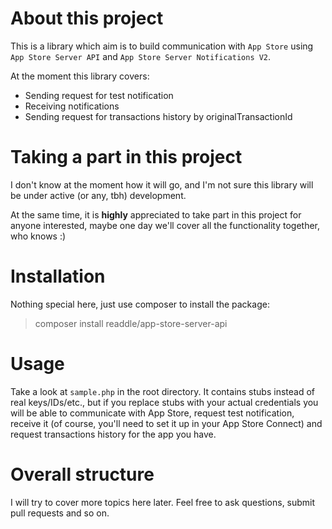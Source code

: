 # About this project

This is a library which aim is to build communication with `App Store` using `App Store Server API` and `App Store Server Notifications V2`.

At the moment this library covers:
- Sending request for test notification
- Receiving notifications
- Sending request for transactions history by originalTransactionId

# Taking a part in this project

I don't know at the moment how it will go, and I'm not sure this library will be under active (or any, tbh) development.

At the same time, it is **highly** appreciated to take part in this project for anyone interested, maybe one day we'll
cover all the functionality together, who knows :)

# Installation

Nothing special here, just use composer to install the package:

> composer install readdle/app-store-server-api

# Usage

Take a look at `sample.php` in the root directory. It contains stubs instead of real keys/IDs/etc., but if you replace
stubs with your actual credentials you will be able to communicate with App Store, request test notification, receive it
(of course, you'll need to set it up in your App Store Connect) and request transactions history for the app you have.

# Overall structure

I will try to cover more topics here later. Feel free to ask questions, submit pull requests and so on.
